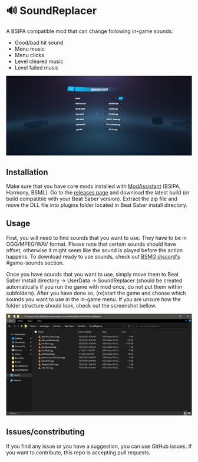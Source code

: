 # 🔊 SoundReplacer
A BSIPA compatible mod that can change following in-game sounds:
 - Good/bad hit sound
 - Menu music
 - Menu clicks
 - Level cleared music
 - Level failed music

![screenshot](screenshot.png)

## Installation
Make sure that you have core mods installed with [ModAssistant](https://github.com/Assistant/ModAssistant) (BSIPA, Harmony, BSML). Go to the [releases page](https://github.com/SamuelTulach/SoundReplacer/releases) and download the latest build (or build compatible with your Beat Saber version). Extract the zip file and move the DLL file into plugins folder located in Beat Saber install directory.

## Usage
First, you will need to find sounds that you want to use. They have to be in OGG/MPEG/WAV format. Please note that certain sounds should have offset, otherwise it might seem like the sound is played before the action happens. To download ready to use sounds, check out [BSMG discord's](https://discord.gg/beatsabermods) #game-sounds section.

Once you have sounds that you want to use, simply move them to Beat Saber install directory -> UserData -> SoundReplacer (should be created automatically if you run the game with mod once, do not put them within subfolders). After you have done so, (re)start the game and choose which sounds you want to use in the in-game menu. If you are unsure how the folder structure should look, check out the screenshot bellow.

![folder](folder.png)

## Issues/constributing
If you find any issue or you have a suggestion, you can use GitHub issues. If you want to contribute, this repo is accepting pull requests.